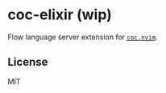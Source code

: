 # coc-elixir (wip)

Flow language server extension for [`coc.nvim`](https://github.com/neoclide/coc.nvim).

## License

MIT


